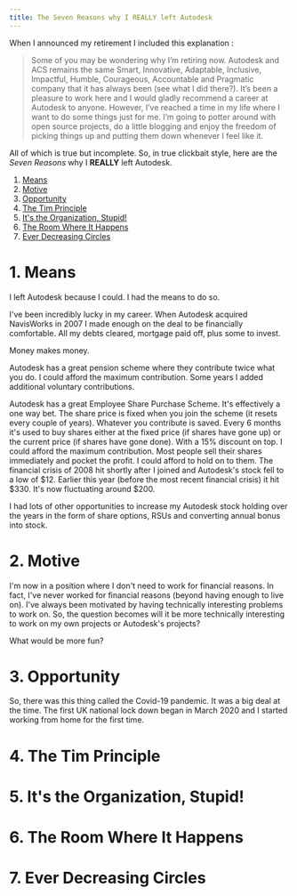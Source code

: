 ```yaml
---
title: The Seven Reasons why I REALLY left Autodesk
---
```


When I announced my retirement I included this explanation :

> Some of you may be wondering why I’m retiring now. Autodesk and ACS remains the same Smart, Innovative, Adaptable, Inclusive, Impactful, Humble, Courageous, 
> Accountable and Pragmatic company that it has always been (see what I did there?). It’s been a pleasure to work here and I would gladly recommend a career at 
> Autodesk to anyone. However, I’ve reached a time in my life where I want to do some things just for me. I’m going to potter around with open source projects, do a 
> little blogging and enjoy the freedom of picking things up and putting them down whenever I feel like it.

All of which is true but incomplete. So, in true clickbait style, here are the *Seven Reasons* why I **REALLY** left Autodesk.

1. [Means](#1-means)
2. [Motive](#2-motive)
3. [Opportunity](#3-opportunity)
4. [The Tim Principle](#4-the-tim-principle)
5. [It's the Organization, Stupid!](#5-its-the-organization-stupid)
6. [The Room Where It Happens](#6-the-room-where-it-happens)
7. [Ever Decreasing Circles](#7-ever-decreasing-circles)

# 1. Means

I left Autodesk because I could. I had the means to do so. 

I've been incredibly lucky in my career. When Autodesk acquired NavisWorks in 2007 I made enough on the deal to be financially comfortable. All my debts cleared, mortgage paid off, plus some to invest.  

Money makes money. 

Autodesk has a great pension scheme where they contribute twice what you do. I could afford the maximum contribution. Some years I added additional voluntary contributions.

Autodesk has a great Employee Share Purchase Scheme. It's effectively a one way bet. The share price is fixed when you join the scheme (it resets every couple of years). Whatever you contribute is saved. Every 6 months it's used to buy shares either at the fixed price (if shares have gone up) or the current price (if shares have gone done). With a 15% discount on top. I could afford the maximum contribution. Most people sell their shares immediately and pocket the profit. I could afford to hold on to them. The financial crisis of 2008 hit shortly after I joined and Autodesk's stock fell to a low of $12. Earlier this year (before the most recent financial crisis) it hit $330. It's now fluctuating around $200.

I had lots of other opportunities to increase my Autodesk stock holding over the years in the form of share options, RSUs and converting annual bonus into stock.

# 2. Motive

I'm now in a position where I don't need to work for financial reasons. In fact, I've never worked for financial reasons (beyond having enough to live on). I've always been motivated by having technically interesting problems to work on. So, the question becomes will it be more technically interesting to work on my own projects or Autodesk's projects? 

What would be more fun?

# 3. Opportunity

So, there was this thing called the Covid-19 pandemic. It was a big deal at the time. The first UK national lock down began in March 2020 and I started working from home for the first time. 

# 4. The Tim Principle
# 5. It's the Organization, Stupid!
# 6. The Room Where It Happens
# 7. Ever Decreasing Circles
